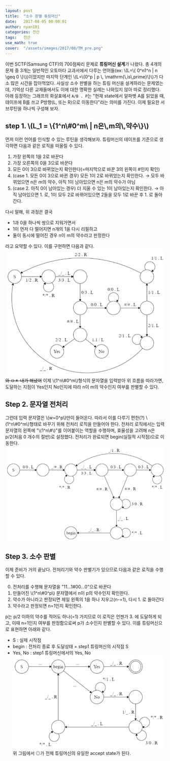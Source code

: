 ```yaml
---
layout: post
title:  "소수 판별 튜링머신"
date:   2017-08-05 00:00:01
author: nyan101
categories: 전산
tags:	전산
use_math: true
cover:  "/assets/images/2017/08/TM_pre.png"
---
```

이번 SCTF(Samsung CTF)의 700점짜리 문제로 **튜링머신 설계**가 나왔다. 총 4개의 문제 중 3개는 일반적인 오토마타 교과서에서 다루는 언어들(ex: \\(L=\\{ 0^n1^n | n \\geq 0 \\}\\))이었지만 마지막 단계인 \\(L=\\{0^p | p \\, \\mathrm{\\,is\\,prime}\\}\\)가 다소 많은 시간을 잡아먹었다. 사실상 소수 판별을 하는 튜링 머신을 설계하라는 문제였는데, 기억상 다른 교재들에서도 이에 대한 명확한 실례는 나와있지 않아 따로 정리했다.
아래 등장하는 그래프의 화살표에서 `A/B . P`는 "현재 state에서 알파벳 A를 읽었을 때, 테이프에 B를 쓰고 P방향(L, 또는 R)으로 이동한다"라는 의미를 가진다. 이제 필요한 서브루틴을 하나씩 구성해 보자.



## step 1. \\(L_1 = \\{1^n\\#0^m\\ | n은\\,m의\\,약수\\}\\)

먼저 이런 언어를 인식할 수 있는 루틴을 생각해보자. 튜링머신의 테이프를 기준으로 생각하면 다음과 같은 로직을 떠올릴 수 있다.

1. 가장 왼쪽의 1을 2로 바꾼다
2. 가장 오른쪽의 0을 3으로 바꾼다
3. 모든 0이 3으로 바뀌었는지 확인한다(=마지막으로 바꾼 3의 왼쪽이 #인지 확인)
4. (case 1. 모든 0이 3으로 바뀐 경우) 모든 1이 2로 바뀌었는지 확인한다.
  → 모두 바뀌었으면 n은 m의 약수, 아직 1이 남아있으면 n은 m의 약수가 아님
5. (case 2. 아직 0이 남아있는 경우) 더 지울 수 있는 1이 남아있는지 확인한다.
  → 아직 남아있으면 1. 로, 1이 모두 2로 바뀌어있으면 2들을 모두 1로 바꾼 후 1. 로 돌아간다.

다시 말해, 위 과정은 결국

- 1과 0을 하나씩 쌍으로 지워가면서
- 1이 먼저 다 떨어지면 n개의 1을 다시 리필하고
- 둘이 동시에 떨어진 경우 n이 m의 약수라고 판정한다

라고 요약할 수 있다. 이를 구현하면 다음과 같다.
<img src="/assets/images/2017/08/TM_div.png" width="700px">
~~와 ㅁㅊ 내가 해냈어~~ 이제 \\(1^n\\#0^m\\)형식의 문자열을 입력받아 위 흐름을 따라가면, 도달하는 지점이 Yes인지 No인지에 따라 n이 m의 약수인지 여부를 판별할 수 있다.

## Step 2. 문자열 전처리
그런데 입력 문자열은 \\(w=0^p\\)만이 들어온다. 따라서 이를 다루기 편한(?)  \\(1^n\\#0^m\\)형태로 바꾸기 위해 전처리 로직을 만들어야 한다. 전처리 로직에서는 입력 문자열의 왼쪽에 "\\(1^n\\#\\)"를 이어붙이는 역할을 수행하며, 효율성을 고려해 n은 p/2(처음 0 개수의 절반)로 설정했다. 전처리가 완료되면 begin(실질적 시작점)으로 이동한다.
<img src="/assets/images/2017/08/TM_pre.png" width="700px">

## Step 3. 소수 판별
이제 준비가 거의 끝났다. 전처리기와 약수 판별기가 있으므로 다음과 같은 로직을 수행할 수 있다.

0. 전처리를 수행해 문자열을 "11...1#00...0"으로 바꾼다
1. 만들어진 \\(1^n\\#0^p\\) 문자열에서 n이 p의 약수인지 확인한다.
2. 약수가 아니라고 판정되면 제일 왼쪽의 1을 하나 지우고(n-=1),  다시 1. 로 돌아간다
3. 약수라고 판정되면 n=1인지 확인한다.

p는 p/2 이하의 약수를 적어도 하나(=1) 가지므로 이 로직은 언젠가 3. 에 도달하게 되고, 이때 n=1인지 여부를 판정함으로써 p가 소수인지 판별할 수 있다. 이를 튜링머신으로 표현하면 아래와 같다.

- S : 실제 시작점
- begin : 전처리 종료 후 도달상태 = step1 튜링머신의 시작점 S
- Yes, No : step1 튜링머신에서의 Yes, No 
  <img src="/assets/images/2017/08/TM_lv4-1.png" width="700px">
  위 그림에서 ◎가 전체 튜링머신의 유일한 accept state가 된다.